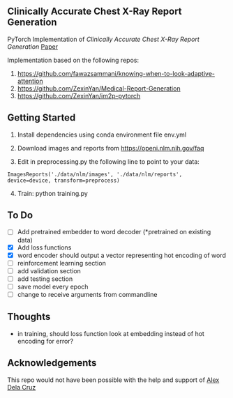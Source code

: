 ## Clinically Accurate Chest X-Ray Report Generation

PyTorch Implementation of *Clinically Accurate Chest X-Ray Report Generation* [Paper](https://arxiv.org/abs/1904.02633)<br/>

Implementation based on the following repos:

1) https://github.com/fawazsammani/knowing-when-to-look-adaptive-attention
2) https://github.com/ZexinYan/Medical-Report-Generation
3) https://github.com/ZexinYan/im2p-pytorch

## Getting Started

1) Install dependencies using conda environment file env.yml

2) Download images and reports from https://openi.nlm.nih.gov/faq

3) Edit in preprocessing.py the following line to point to your data:
```
ImagesReports('./data/nlm/images', './data/nlm/reports', device=device, transform=preprocess)
```
4) Train: python training.py


## To Do

- [ ] Add pretrained embedder to word decoder (*pretrained on existing data)
- [x] Add loss functions
- [x] word encoder should output a vector representing hot encoding of word
- [ ] reinforcement learning section
- [ ] add validation section
- [ ] add testing section
- [ ] save model every epoch
- [ ] change to receive arguments from commandline

## Thoughts

* in training, should loss function look at embedding instead of hot encoding for error?

## Acknowledgements

This repo would not have been possible with the help and support of [Alex Dela Cruz](https://www.linkedin.com/in/alex-dela-cruz-89730175)
